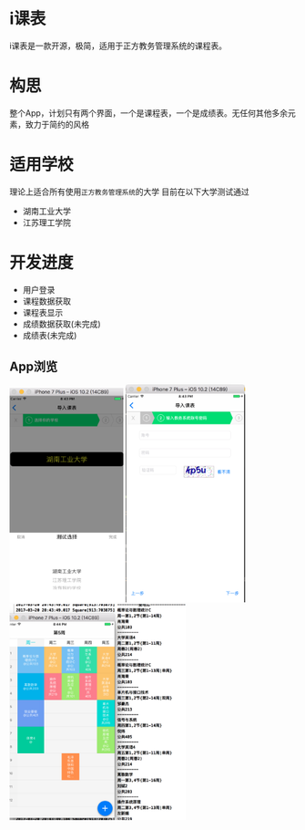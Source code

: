# i课表
i课表是一款开源，极简，适用于正方教务管理系统的课程表。
# 构思
整个App，计划只有两个界面，一个是课程表，一个是成绩表。无任何其他多余元素，致力于简约的风格
# 适用学校
理论上适合所有使用`正方教务管理系统`的大学
目前在以下大学测试通过
- 湖南工业大学
- 江苏理工学院

# 开发进度
- 用户登录
- 课程数据获取
- 课程表显示
- 成绩数据获取(未完成)
- 成绩表(未完成)

## App浏览

<img src="./img/01.jpg?raw=true" width="200"> <img src="./img/02.jpg?raw=true" width="210"> <img src="./img/03.jpg?raw=true" width="310">
